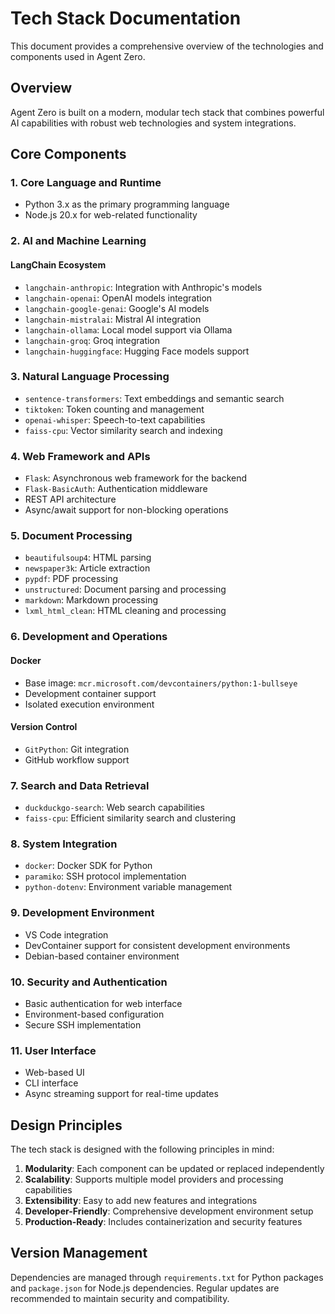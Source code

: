 # Tech Stack Documentation

This document provides a comprehensive overview of the technologies and components used in Agent Zero.

## Overview

Agent Zero is built on a modern, modular tech stack that combines powerful AI capabilities with robust web technologies and system integrations.

## Core Components

### 1. Core Language and Runtime
- Python 3.x as the primary programming language
- Node.js 20.x for web-related functionality

### 2. AI and Machine Learning
#### LangChain Ecosystem
- `langchain-anthropic`: Integration with Anthropic's models
- `langchain-openai`: OpenAI models integration
- `langchain-google-genai`: Google's AI models
- `langchain-mistralai`: Mistral AI integration
- `langchain-ollama`: Local model support via Ollama
- `langchain-groq`: Groq integration
- `langchain-huggingface`: Hugging Face models support

### 3. Natural Language Processing
- `sentence-transformers`: Text embeddings and semantic search
- `tiktoken`: Token counting and management
- `openai-whisper`: Speech-to-text capabilities
- `faiss-cpu`: Vector similarity search and indexing

### 4. Web Framework and APIs
- `Flask`: Asynchronous web framework for the backend
- `Flask-BasicAuth`: Authentication middleware
- REST API architecture
- Async/await support for non-blocking operations

### 5. Document Processing
- `beautifulsoup4`: HTML parsing
- `newspaper3k`: Article extraction
- `pypdf`: PDF processing
- `unstructured`: Document parsing and processing
- `markdown`: Markdown processing
- `lxml_html_clean`: HTML cleaning and processing

### 6. Development and Operations
#### Docker
- Base image: `mcr.microsoft.com/devcontainers/python:1-bullseye`
- Development container support
- Isolated execution environment

#### Version Control
- `GitPython`: Git integration
- GitHub workflow support

### 7. Search and Data Retrieval
- `duckduckgo-search`: Web search capabilities
- `faiss-cpu`: Efficient similarity search and clustering

### 8. System Integration
- `docker`: Docker SDK for Python
- `paramiko`: SSH protocol implementation
- `python-dotenv`: Environment variable management

### 9. Development Environment
- VS Code integration
- DevContainer support for consistent development environments
- Debian-based container environment

### 10. Security and Authentication
- Basic authentication for web interface
- Environment-based configuration
- Secure SSH implementation

### 11. User Interface
- Web-based UI
- CLI interface
- Async streaming support for real-time updates

## Design Principles

The tech stack is designed with the following principles in mind:

1. **Modularity**: Each component can be updated or replaced independently
2. **Scalability**: Supports multiple model providers and processing capabilities
3. **Extensibility**: Easy to add new features and integrations
4. **Developer-Friendly**: Comprehensive development environment setup
5. **Production-Ready**: Includes containerization and security features

## Version Management

Dependencies are managed through `requirements.txt` for Python packages and `package.json` for Node.js dependencies. Regular updates are recommended to maintain security and compatibility.
